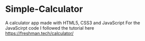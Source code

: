 # Simple-Calculator
A calculator app made with HTML5, CSS3 and JavaScript
For the JavaScirpt code I followed the tutorial here https://freshman.tech/calculator/
